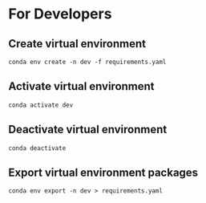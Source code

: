 # For Developers

## Create virtual environment

```shell
conda env create -n dev -f requirements.yaml
```

## Activate virtual environment

```shell
conda activate dev
```

## Deactivate virtual environment

```shell
conda deactivate
```

## Export virtual environment packages

```shell
conda env export -n dev > requirements.yaml
```
